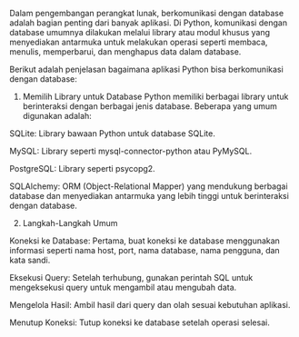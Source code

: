 

Dalam pengembangan perangkat lunak, berkomunikasi dengan database adalah bagian penting dari banyak aplikasi. 
Di Python, komunikasi dengan database umumnya dilakukan melalui library atau modul khusus yang menyediakan antarmuka untuk melakukan operasi seperti membaca, menulis, memperbarui, dan menghapus data dalam database.

Berikut adalah penjelasan bagaimana aplikasi Python bisa berkomunikasi dengan database:

1. Memilih Library untuk Database
Python memiliki berbagai library untuk berinteraksi dengan berbagai jenis database. Beberapa yang umum digunakan adalah:

SQLite: Library bawaan Python untuk database SQLite.

MySQL: Library seperti mysql-connector-python atau PyMySQL.

PostgreSQL: Library seperti psycopg2.

SQLAlchemy: ORM (Object-Relational Mapper) yang mendukung berbagai database dan menyediakan antarmuka yang lebih tinggi untuk berinteraksi dengan database.

2. Langkah-Langkah Umum

Koneksi ke Database: Pertama, buat koneksi ke database menggunakan informasi seperti nama host, port, nama database, nama pengguna, dan kata sandi.

Eksekusi Query: Setelah terhubung, gunakan perintah SQL untuk mengeksekusi query untuk mengambil atau mengubah data.

Mengelola Hasil: Ambil hasil dari query dan olah sesuai kebutuhan aplikasi.

Menutup Koneksi: Tutup koneksi ke database setelah operasi selesai.